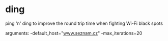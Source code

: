 # ding

ping 'n' ding to improve the round trip time when fighting Wi-Fi black spots

arguments:
-default_host="www.seznam.cz"
-max_iterations=20
